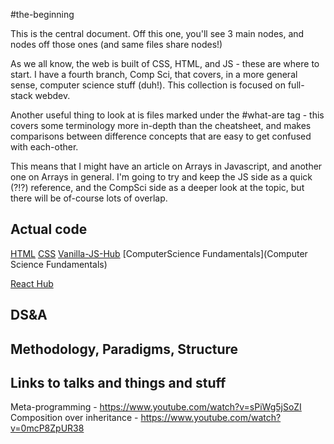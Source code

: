 #the-beginning

This is the central document. Off this one, you'll see 3 main nodes, and nodes off those ones (and same files share nodes!)

As we all know, the web is built of CSS, HTML, and JS - these are where to start. I have a fourth branch, Comp Sci, that covers, in a more general sense, computer science stuff (duh!). 
This collection is focused on full-stack webdev. 

Another useful thing to look at is files marked under the #what-are tag - this covers some terminology more in-depth than the cheatsheet, and makes comparisons between difference concepts that are easy to get confused with each-other. 

This means that I might have an article on Arrays in Javascript, and another one on Arrays in general. I'm going to try and keep the JS side as a quick (?!?) reference, and the CompSci side as a deeper look at the topic, but there will be of-course lots of overlap. 

## Actual code

[HTML](HTML)
[CSS](CSS)
[Vanilla-JS-Hub](Vanilla-JS-Hub.md)
[ComputerScience Fundamentals](Computer Science Fundamentals)

[React Hub](React-Hub)



## DS&A




## Methodology, Paradigms, Structure







## Links to talks and things and stuff
 Meta-programming - https://www.youtube.com/watch?v=sPiWg5jSoZI
 Composition over inheritance - https://www.youtube.com/watch?v=0mcP8ZpUR38
